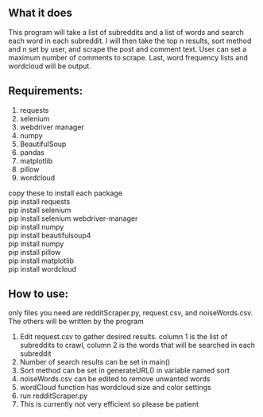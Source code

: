 ## What it does
This program will take a list of subreddits and a list of words and search each word in each subreddit. I will then take the top n results, sort method and n set by user, and scrape the post and comment text. User can set a maximum number of comments to scrape. Last, word frequency lists and wordcloud will be output.

## Requirements:
1. requests
2. selenium
3. webdriver manager
4. numpy
5. BeautifulSoup
6. pandas
7. matplotlib
8. pillow
9. wordcloud

copy these to install each package <br>
pip install requests <br>
pip install selenium <br>
pip install selenium webdriver-manager <br>
pip install numpy <br>
pip install beautifulsoup4 <br>
pip install numpy <br>
pip install pillow <br>
pip install matplotlib <br>
pip install wordcloud <br>

## How to use:
only files you need are redditScraper.py, request.csv, and noiseWords.csv. The others will be written by the program

1. Edit request.csv to gather desired results. column 1 is the list of subreddits to crawl, column 2 is the words that will be searched in each subreddit 
2. Number of search results can be set in main()
3. Sort method can be set in generateURL() in variable named sort
4. noiseWords.csv can be edited to remove unwanted words
5. wordCloud function has wordcloud size and color settings
6. run redditScraper.py
7. This is currently not very efficient so please be patient